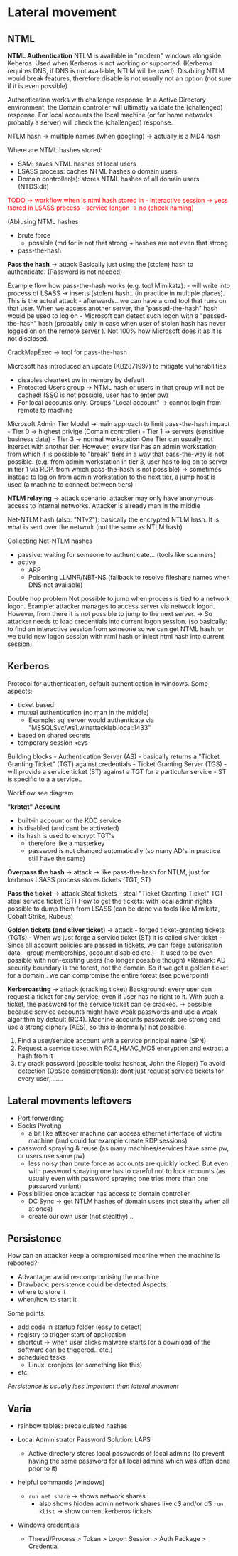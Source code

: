 # Lateral movement

## NTML

**NTML Authentication**
NTLM is available in "modern" windows alongside Keberos. Used when Kerberos is not working or supported. (Kerberos requires DNS, if DNS is not available, NTLM will be used). 
Disabling NTLM would break features, therefore disable is not usually not an option (not sure if it is even possible)

Authentication works with challenge response. In a Active Directory environment, the Domain controller will ultimatly validate the (challenged) response. For local accounts the local machine (or for home networks probably a server) will check the (challenged) response.

NTLM hash -> multiple names (when googling) -> actually is a MD4 hash

Where are NTML hashes stored:
- SAM: saves NTML hashes of local users
- LSASS process: caches NTML hashes o domain users
- Domain controller(s): stores NTML hashes of all domain users (NTDS.dit)



<div style="color:red">
TODO -> workflow 
when is ntml hash stored in 
- interactive session -> yess tsored in LSASS process
- service longon -> no  (check naming)

</div>

(Ab)using NTML hashes
- brute force 
    - possible (md for is not that strong + hashes are not even that strong
- pass-the-hash

**Pass the hash** -> attack
Basically just using the (stolen) hash to authenticate. (Password is not needed)

Example flow how pass-the-hash works (e.g. tool Mimikatz): 
    - will write into process of LSASS -> inserts (stolen) hash.. (in practice in multiple places). This is the actual attack
        - afterwards.. we can have a cmd tool that runs on that user. When we access another server, the "passed-the-hash" hash would be used to log on
        - Microsoft can detect such logon with a "passed-the-hash" hash (probably only in case when user of stolen hash has never logged on on the remote server ). Not 100% how Microsoft does it as it is not disclosed.
 

CrackMapExec -> tool for pass-the-hash

Microsoft has introduced an update (KB2871997) to mitigate vulnerabilities: 
- disables cleartext pw in memory by default
- Protected Users group -> NTML hash or users in that group will not be cached! (SSO is not possible, user has to enter pw)
- For local accounts only: Groups "Local account" -> cannot login from remote to machine

Microsoft Admin Tier Model -> main approach to limit pass-the-hash impact
    - Tier 0 -> highest privige (Domain controller)
    - Tier 1 -> servers (sensitive business data)
    - Tier 3 -> normal workstation
One Tier can usually not interact with another tier. However, every tier has an admin workstation, from which it is possible to "break" tiers in a way that pass-the-way is not possible. (e.g. from admin workstation in tier 3, user has to log on to server in tier 1 via RDP. from which pass-the-hash is not possible)
 -> sometimes instead to log on from admin workstation to the next tier, a jump host is used (a machine to connect between tiers)

**NTLM relaying** -> attack
scenario: attacker may only have anonymous access to internal networks. Attacker is already man in the middle 

Net-NTLM hash (also: "NTv2"): basically the encrypted NTLM hash. It is what is sent over the network   (not the same as NTLM hash)


Collecting Net-NTLM hashes
- passive: waiting for someone to authenticate... (tools like scanners)
- active
    - ARP
    - Poisoning LLMNR/NBT-NS  (fallback to resolve fileshare names when DNS not available)



Double hop problem
Not possible to jump when process is tied to a network logon. 
Example: attacker manages to access server via network logon. However, from there it is not possible to jump to the next server. -> So attacker needs to load credentials into current logon session. (so basically: to find an interactive session from someone so we can get NTML hash, or we build new logon session with ntml hash or inject ntml hash into current session)


## Kerberos
Protocol for authentication, default authentication in windows. 
Some aspects: 
- ticket based
- mutual authentication (no man in the middle)
    - Example: sql server would authenticate via "MSSQLSvc/ws1.winattacklab.local:1433"
- based on shared secrets
- temporary session keys

Building blocks
    - Authentication Server (AS)
        - basically returns a "Ticket Granting Ticket" (TGT) against credentials
    - Ticket Granting Server (TGS)
        - will provide a service ticket (ST) against a TGT for a particular service
            - ST is specific to a a service.. 

Workflow see diagram 


**"krbtgt" Account**
- built-in account or the KDC service
- is disabled (and cant be activated)
- its hash is used to encrypt TGT's 
    - therefore like a masterkey 
    - password is not changed automatically (so many AD's in practice still have the same)


**Overpass the hash** -> attack
-> like pass-the-hash for NTLM, just for kerberos
LSASS process stores tickets (TGT, ST)

**Pass the ticket** -> attack
Steal tickets
    - steal "Ticket Granting Ticket" TGT 
    - steal service ticket (ST)
How to get the tickets: with local admin rights possible to dump them from LSASS
(can be done via tools like Mimikatz, Cobalt Strike, Rubeus)


**Golden tickets (and silver ticket)**  -> attack
    - forged ticket-granting tickets (TGTs)
    - When we just forge a service ticket (ST) it is called silver ticket
    - Since all account policies are passed in tickets, we can forge autorisation data
        - group memberships, account disabled etc.)
        - it used to be even possible with non-existing users (no longer possible though)
*Remark: AD security boundary is the forest, not the domain. So if we get a golden ticket for a domain.. we can compromise the entire forest (see powerpoint)


**Kerberoasting** -> attack (cracking ticket)
Background: every user can request a ticket for any service, even if user has no right to it. With such a ticket, the password for the service ticket can be cracked.
-> possible because service accounts might have weak passwords and use a weak algorithm by default (RC4). Machine accounts passwords are strong and use a strong ciphery (AES), so this is (normally) not possible.
1. Find a user/service account with a service principal name (SPN)
2. Request a service ticket with RC4_HMAC_MD5 encryption and extract a hash from it
3. try crack password  (possible tools: hashcat, John the Ripper)
To avoid detection (OpSec considerations): dont just request service tickets for every user, ......




## Lateral movments leftovers
- Port forwarding
- Socks Pivoting
    - a bit like attacker machine can access ethernet interface of victim machine (and could for example create RDP sessions)
- password spraying & reuse (as many machines/services have same pw, or users use same pw)
    - less noisy than brute force as accounts are quickly locked. But even with password spraying one has to careful not to lock accounts (as usually even with password spraying one tries more than one password variant)
- Possibilities once attacker has access to domain controller
    - DC Sync -> get NTLM hashes of domain users (not stealthy when all at once)
    - create our own user (not stealthy)
    ..

## Persistence
How can an attacker keep a compromised machine when the machine is rebooted?
- Advantage: avoid re-compromising the machine
- Drawback: persistence could be detected
Aspects:
- where to store it
- when/how to start it


Some points: 
- add code in startup folder (easy to detect)
- registry to trigger start of application
- shortcut -> when user clicks malware starts (or a download of the software can be triggered.. etc.)
- scheduled tasks
    - Linux: cronjobs (or something like this)
- etc.


*Persistence is usually less important than lateral movment*


## Varia
- rainbow tables:  precalculated hashes
- Local Administrator Password Solution: LAPS
    - Active directory stores local passwords of local admins (to prevent having the same password for all local admins which was often done prior to it)
- helpful commands (windows)
    - `run net share` -> shows network shares
        - also shows hidden admin network shares like c$ and/or d$
    `run klist` -> show current kerberos tickets

- Windows credentials
    - Thread/Process > Token > Logon Session > Auth Package > Credential
